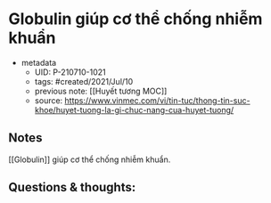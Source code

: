 ---
---

# Globulin giúp cơ thể chống nhiễm khuẩn

- metadata
	- UID: P-210710-1021
	- tags: #created/2021/Jul/10
	- previous note: [[Huyết tương MOC]]
	- source: https://www.vinmec.com/vi/tin-tuc/thong-tin-suc-khoe/huyet-tuong-la-gi-chuc-nang-cua-huyet-tuong/

## Notes
[[Globulin]] giúp cơ thể chống nhiễm khuẩn.

## Questions & thoughts:

